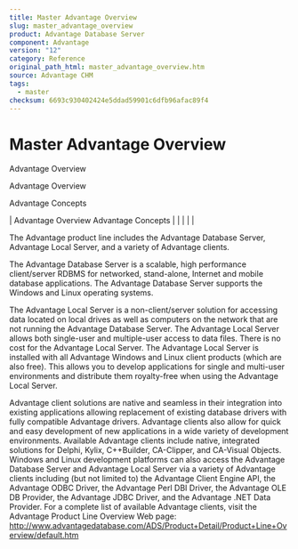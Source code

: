 ```yaml
---
title: Master Advantage Overview
slug: master_advantage_overview
product: Advantage Database Server
component: Advantage
version: "12"
category: Reference
original_path_html: master_advantage_overview.htm
source: Advantage CHM
tags:
  - master
checksum: 6693c930402424e5ddad59901c6dfb96afac89f4
---
```


# Master Advantage Overview

Advantage Overview

Advantage Overview

Advantage Concepts

| Advantage Overview  Advantage Concepts |  |  |  |  |

The Advantage product line includes the Advantage Database Server, Advantage Local Server, and a variety of Advantage clients.

The Advantage Database Server is a scalable, high performance client/server RDBMS for networked, stand-alone, Internet and mobile database applications. The Advantage Database Server supports the Windows and Linux operating systems.

The Advantage Local Server is a non-client/server solution for accessing data located on local drives as well as computers on the network that are not running the Advantage Database Server. The Advantage Local Server allows both single-user and multiple-user access to data files. There is no cost for the Advantage Local Server. The Advantage Local Server is installed with all Advantage Windows and Linux client products (which are also free). This allows you to develop applications for single and multi-user environments and distribute them royalty-free when using the Advantage Local Server.

Advantage client solutions are native and seamless in their integration into existing applications allowing replacement of existing database drivers with fully compatible Advantage drivers. Advantage clients also allow for quick and easy development of new applications in a wide variety of development environments. Available Advantage clients include native, integrated solutions for Delphi, Kylix, C++Builder, CA-Clipper, and CA-Visual Objects. Windows and Linux development platforms can also access the Advantage Database Server and Advantage Local Server via a variety of Advantage clients including (but not limited to) the Advantage Client Engine API, the Advantage ODBC Driver, the Advantage Perl DBI Driver, the Advantage OLE DB Provider, the Advantage JDBC Driver, and the Advantage .NET Data Provider. For a complete list of available Advantage clients, visit the Advantage Product Line Overview Web page: http://www.advantagedatabase.com/ADS/Product+Detail/Product+Line+Overview/default.htm
